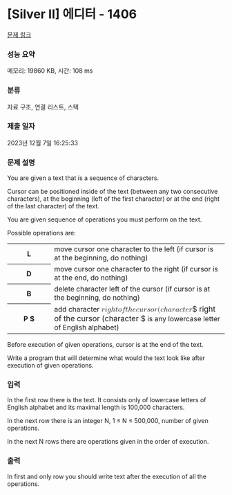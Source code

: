 # [Silver II] 에디터 - 1406 

[문제 링크](https://www.acmicpc.net/problem/1406) 

### 성능 요약

메모리: 19860 KB, 시간: 108 ms

### 분류

자료 구조, 연결 리스트, 스택

### 제출 일자

2023년 12월 7일 16:25:33

### 문제 설명

<p>You are given a text that is a sequence of characters.</p>

<p>Cursor can be positioned inside of the text (between any two consecutive characters), at the beginning (left of the first character) or at the end (right of the last character) of the text.</p>

<p>You are given sequence of operations you must perform on the text. </p>

<p>Possible operations are: </p>

<table class="table table-bordered" style="width:100%">
	<tbody>
		<tr>
			<th style="width:20%">L</th>
			<td style="width:80%">move cursor one character to the left (if cursor is at the beginning, do nothing)</td>
		</tr>
		<tr>
			<th>D</th>
			<td>move cursor one character to the right (if cursor is at the end, do nothing)</td>
		</tr>
		<tr>
			<th>B</th>
			<td>delete character left of the cursor (if cursor is at the beginning, do nothing)</td>
		</tr>
		<tr>
			<th>P $</th>
			<td>add character <mjx-container class="MathJax" jax="CHTML" style="font-size: 109%; position: relative;"><mjx-math class="MJX-TEX" aria-hidden="true"><mjx-mi class="mjx-i"><mjx-c class="mjx-c1D45F TEX-I"></mjx-c></mjx-mi><mjx-mi class="mjx-i"><mjx-c class="mjx-c1D456 TEX-I"></mjx-c></mjx-mi><mjx-mi class="mjx-i"><mjx-c class="mjx-c1D454 TEX-I"></mjx-c></mjx-mi><mjx-mi class="mjx-i"><mjx-c class="mjx-c210E TEX-I"></mjx-c></mjx-mi><mjx-mi class="mjx-i"><mjx-c class="mjx-c1D461 TEX-I"></mjx-c></mjx-mi><mjx-mi class="mjx-i"><mjx-c class="mjx-c1D45C TEX-I"></mjx-c></mjx-mi><mjx-mi class="mjx-i"><mjx-c class="mjx-c1D453 TEX-I"></mjx-c></mjx-mi><mjx-mi class="mjx-i"><mjx-c class="mjx-c1D461 TEX-I"></mjx-c></mjx-mi><mjx-mi class="mjx-i"><mjx-c class="mjx-c210E TEX-I"></mjx-c></mjx-mi><mjx-mi class="mjx-i"><mjx-c class="mjx-c1D452 TEX-I"></mjx-c></mjx-mi><mjx-mi class="mjx-i"><mjx-c class="mjx-c1D450 TEX-I"></mjx-c></mjx-mi><mjx-mi class="mjx-i"><mjx-c class="mjx-c1D462 TEX-I"></mjx-c></mjx-mi><mjx-mi class="mjx-i"><mjx-c class="mjx-c1D45F TEX-I"></mjx-c></mjx-mi><mjx-mi class="mjx-i"><mjx-c class="mjx-c1D460 TEX-I"></mjx-c></mjx-mi><mjx-mi class="mjx-i"><mjx-c class="mjx-c1D45C TEX-I"></mjx-c></mjx-mi><mjx-mi class="mjx-i"><mjx-c class="mjx-c1D45F TEX-I"></mjx-c></mjx-mi><mjx-mo class="mjx-n"><mjx-c class="mjx-c28"></mjx-c></mjx-mo><mjx-mi class="mjx-i"><mjx-c class="mjx-c1D450 TEX-I"></mjx-c></mjx-mi><mjx-mi class="mjx-i"><mjx-c class="mjx-c210E TEX-I"></mjx-c></mjx-mi><mjx-mi class="mjx-i"><mjx-c class="mjx-c1D44E TEX-I"></mjx-c></mjx-mi><mjx-mi class="mjx-i"><mjx-c class="mjx-c1D45F TEX-I"></mjx-c></mjx-mi><mjx-mi class="mjx-i"><mjx-c class="mjx-c1D44E TEX-I"></mjx-c></mjx-mi><mjx-mi class="mjx-i"><mjx-c class="mjx-c1D450 TEX-I"></mjx-c></mjx-mi><mjx-mi class="mjx-i"><mjx-c class="mjx-c1D461 TEX-I"></mjx-c></mjx-mi><mjx-mi class="mjx-i"><mjx-c class="mjx-c1D452 TEX-I"></mjx-c></mjx-mi><mjx-mi class="mjx-i"><mjx-c class="mjx-c1D45F TEX-I"></mjx-c></mjx-mi></mjx-math><mjx-assistive-mml unselectable="on" display="inline"><math xmlns="http://www.w3.org/1998/Math/MathML"><mi>r</mi><mi>i</mi><mi>g</mi><mi>h</mi><mi>t</mi><mi>o</mi><mi>f</mi><mi>t</mi><mi>h</mi><mi>e</mi><mi>c</mi><mi>u</mi><mi>r</mi><mi>s</mi><mi>o</mi><mi>r</mi><mo stretchy="false">(</mo><mi>c</mi><mi>h</mi><mi>a</mi><mi>r</mi><mi>a</mi><mi>c</mi><mi>t</mi><mi>e</mi><mi>r</mi></math></mjx-assistive-mml><span aria-hidden="true" class="no-mathjax mjx-copytext">$ right of the cursor (character $</span></mjx-container> is any lowercase letter of English alphabet)</td>
		</tr>
	</tbody>
</table>

<p>Before execution of given operations, cursor is at the end of the text. </p>

<p>Write a program that will determine what would the text look like after execution of given operations. </p>

### 입력 

 <p>In the first row there is the text. It consists only of lowercase letters of English alphabet and its maximal length is 100,000 characters.</p>

<p>In the next row there is an integer N, 1 ≤ N ≤ 500,000, number of given operations. </p>

<p>In the next N rows there are operations given in the order of execution. </p>

### 출력 

 <p>In first and only row you should write text after the execution of all the operations. </p>

